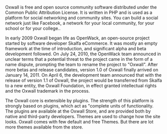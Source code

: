 Oxwall is free and open source community software distributed under the Common Public Attribution License. 
It is written in PHP and is used as a platform for social networking and community sites. 
You can build a social network just like Facebook, a network for your local community, for your school or for your college..

In early 2009 Oxwall began life as OpenWack, an open-source project started by software developer Skalfa eCommerce. 
It was mostly an empty framework at the time of introduction, and significant alpha and beta development followed. 
On July 24, 2010, the OpenWack team announced in unclear terms that a potential threat to the project came in the form of a name dispute, prompting the team to rename the project to "Oxwall". 
After more betas and release candidates, version 1.0 of Oxwall finally arrived on January 14, 2011. 
On April 6, the development team announced that with the release of version 1.1 of Oxwall, the project would be transferred from Skalfa to a new entity, the Oxwall Foundation, in effect granted intellectual rights and the Oxwall trademark in the process.

The Oxwall core is extensible by plugins. The strength of this platform is strongly based on plugins, which act as "complete units of functionality. 
The plugins are available at the Oxwall Store, and are provided both by native and third-party developers. 
Themes are used to change how the site looks. Oxwall comes with few default and free Themes. 
But there are lot more themes available from the store.

